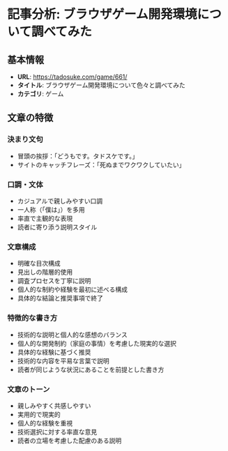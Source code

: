# 記事分析: ブラウザゲーム開発環境について調べてみた

## 基本情報
- **URL**: https://tadosuke.com/game/661/
- **タイトル**: ブラウザゲーム開発環境について色々と調べてみた
- **カテゴリ**: ゲーム

## 文章の特徴

### 決まり文句
- 冒頭の挨拶：「どうもです。タドスケです。」
- サイトのキャッチフレーズ：「死ぬまでワクワクしていたい」

### 口調・文体
- カジュアルで親しみやすい口調
- 一人称（「僕は」）を多用
- 率直で主観的な表現
- 読者に寄り添う説明スタイル

### 文章構成
- 明確な目次構成
- 見出しの階層的使用
- 調査プロセスを丁寧に説明
- 個人的な制約や経験を最初に述べる構成
- 具体的な結論と推奨事項で終了

### 特徴的な書き方
- 技術的な説明と個人的な感想のバランス
- 個人的な開発制約（家庭の事情）を考慮した現実的な選択
- 具体的な経験に基づく推奨
- 技術的な内容を平易な言葉で説明
- 読者が同じような状況にあることを前提とした書き方

### 文章のトーン
- 親しみやすく共感しやすい
- 実用的で現実的
- 個人的な経験を重視
- 技術選択に対する率直な意見
- 読者の立場を考慮した配慮のある説明